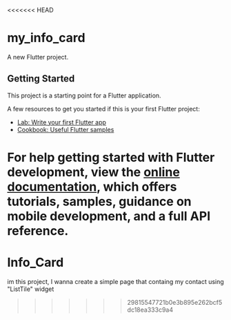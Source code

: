 <<<<<<< HEAD
# my_info_card

A new Flutter project.

## Getting Started

This project is a starting point for a Flutter application.

A few resources to get you started if this is your first Flutter project:

- [Lab: Write your first Flutter app](https://docs.flutter.dev/get-started/codelab)
- [Cookbook: Useful Flutter samples](https://docs.flutter.dev/cookbook)

For help getting started with Flutter development, view the
[online documentation](https://docs.flutter.dev/), which offers tutorials,
samples, guidance on mobile development, and a full API reference.
=======
# Info_Card
im this project, I wanna create a simple page that containg my contact using "ListTile" widget
>>>>>>> 29815547721b0e3b895e262bcf5dc18ea333c9a4
